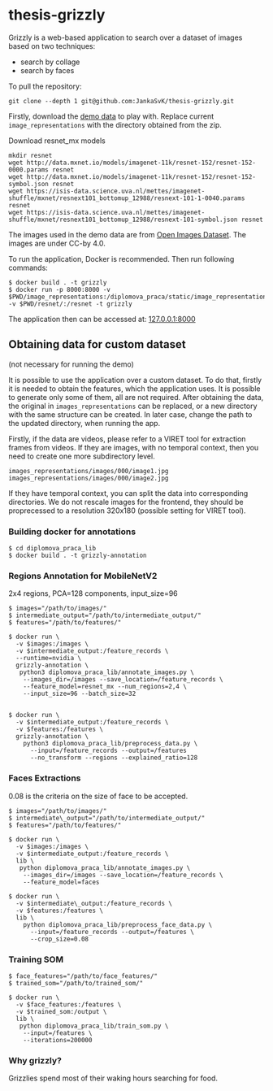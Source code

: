 # thesis-grizzly

Grizzly is a web-based application to search over a dataset of images based on two techniques:
- search by collage
- search by faces

To pull the repository:
```
git clone --depth 1 git@github.com:JankaSvK/thesis-grizzly.git
```

Firstly, download the [demo
data](https://drive.google.com/file/d/1IgRn9_My1dwHno2JGEwXiim7YxuWPnd1/view?usp=sharing)
to play with. Replace current `image_representations` with the directory
obtained from the zip.

Download resnet_mx models
```
mkdir resnet
wget http://data.mxnet.io/models/imagenet-11k/resnet-152/resnet-152-0000.params resnet
wget http://data.mxnet.io/models/imagenet-11k/resnet-152/resnet-152-symbol.json resnet
wget https://isis-data.science.uva.nl/mettes/imagenet-shuffle/mxnet/resnext101_bottomup_12988/resnext-101-1-0040.params resnet
wget https://isis-data.science.uva.nl/mettes/imagenet-shuffle/mxnet/resnext101_bottomup_12988/resnext-101-symbol.json resnet
```

The images used in the demo data are from [Open Images
Dataset](https://opensource.google/projects/open-images-dataset). The images
are under CC-by 4.0.

To run the application, Docker is recommended. Then run following commands:
```
$ docker build . -t grizzly
$ docker run -p 8000:8000 -v $PWD/image_representations:/diplomova_praca/static/image_representations -v $PWD/resnet/:/resnet -t grizzly
```

The application then can be accessed at: [127.0.0.1:8000](http://127.0.0.1:8000/)

## Obtaining data for custom dataset

(not necessary for running the demo)

It is possible to use the application over a custom dataset. To do that,
firstly it is needed to obtain the features, which the application uses. It is
possible to generate only some of them, all are not required. After
obtaining the data, the original in `images_representations` can be replaced,
or a new directory with the same structure can be created. In later case,
change the path to the updated directory, when running the app.

Firstly, if the data are videos, please refer to a VIRET tool for extraction
frames from videos. If they are images, with no temporal context, then you need
to create one more subdirectory level.

```
images_representations/images/000/image1.jpg
images_representations/images/000/image2.jpg
```

If they have temporal context, you can split the data into corresponding
directories. We do not rescale images for the frontend, they should be
proprecessed to a resolution 320x180 (possible setting for VIRET tool).

### Building docker for annotations

```
$ cd diplomova_praca_lib
$ docker build . -t grizzly-annotation
```

### Regions Annotation for MobileNetV2
2x4 regions, PCA=128 components, input\_size=96

```
$ images="/path/to/images/"
$ intermediate_output="/path/to/intermediate_output/"
$ features="/path/to/features/"

$ docker run \
  -v $images:/images \
  -v $intermediate_output:/feature_records \
  --runtime=nvidia \
  grizzly-annotation \
   python3 diplomova_praca_lib/annotate_images.py \
    --images_dir=/images --save_location=/feature_records \
    --feature_model=resnet_mx --num_regions=2,4 \
    --input_size=96 --batch_size=32


$ docker run \
  -v $intermediate_output:/feature_records \
  -v $features:/features \
  grizzly-annotation \
    python3 diplomova_praca_lib/preprocess_data.py \
      --input=/feature_records --output=/features 
      --no_transform --regions --explained_ratio=128

```

### Faces Extractions

0.08 is the criteria on the size of face to be accepted.

```
$ images="/path/to/images/"
$ intermediate\_output="/path/to/intermediate_output/"
$ features="/path/to/features/"

$ docker run \
  -v $images:/images \
  -v $intermediate_output:/feature_records \
  lib \
   python diplomova_praca_lib/annotate_images.py \
    --images_dir=/images --save_location=/feature_records \
    --feature_model=faces

$ docker run \
  -v $intermediate\_output:/feature_records \
  -v $features:/features \
  lib \
    python diplomova_praca_lib/preprocess_face_data.py \
      --input=/feature_records --output=/features \
      --crop_size=0.08
```

### Training SOM

```
$ face_features="/path/to/face_features/"
$ trained_som="/path/to/trained_som/"

$ docker run \
  -v $face_features:/features \
  -v $trained_som:/output \
  lib \
   python diplomova_praca_lib/train_som.py \
    --input=/features \
    --iterations=200000
```

### Why grizzly?

Grizzlies spend most of their waking hours searching for food.
